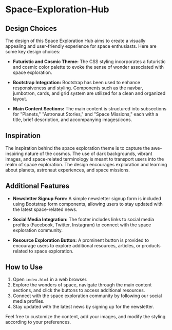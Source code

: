 # Space-Exploration-Hub
## Design Choices

The design of this Space Exploration Hub aims to create a visually appealing and user-friendly experience for space enthusiasts. Here are some key design choices:

- **Futuristic and Cosmic Theme:** The CSS styling incorporates a futuristic and cosmic color palette to evoke the sense of wonder associated with space exploration.

- **Bootstrap Integration:** Bootstrap has been used to enhance responsiveness and styling. Components such as the navbar, jumbotron, cards, and grid system are utilized for a clean and organized layout.

- **Main Content Sections:** The main content is structured into subsections for "Planets," "Astronaut Stories," and "Space Missions," each with a title, brief description, and accompanying images/icons.

## Inspiration

The inspiration behind the space exploration theme is to capture the awe-inspiring nature of the cosmos. The use of dark backgrounds, vibrant images, and space-related terminology is meant to transport users into the realm of space exploration. The design encourages exploration and learning about planets, astronaut experiences, and space missions.

## Additional Features

- **Newsletter Signup Form:** A simple newsletter signup form is included using Bootstrap form components, allowing users to stay updated with the latest space-related news.

- **Social Media Integration:** The footer includes links to social media profiles (Facebook, Twitter, Instagram) to connect with the space exploration community.

- **Resource Exploration Button:** A prominent button is provided to encourage users to explore additional resources, articles, or products related to space exploration.

## How to Use

1. Open `index.html` in a web browser.
2. Explore the wonders of space, navigate through the main content sections, and click the buttons to access additional resources.
3. Connect with the space exploration community by following our social media profiles.
4. Stay updated with the latest news by signing up for the newsletter.

Feel free to customize the content, add your images, and modify the styling according to your preferences.
